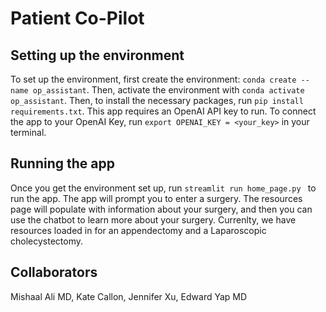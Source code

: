 # Patient Co-Pilot
## Setting up the environment
To set up the environment, first create the environment: `conda create --name op_assistant`.
Then, activate the environment with `conda activate op_assistant`.
Then, to install the necessary packages, run `pip install requirements.txt`.
This app requires an OpenAI API key to run. To connect the app to your OpenAI Key, run `export OPENAI_KEY = <your_key>` in your terminal.

## Running the app
Once you get the environment set up, run `streamlit run home_page.py ` to run the app. The app will prompt you to enter a surgery. The resources page will populate with information about your surgery, and then you can use the chatbot to learn more about your surgery. Currenlty, we have resources loaded in for an appendectomy and a Laparoscopic cholecystectomy.

## Collaborators
Mishaal Ali MD, Kate Callon, Jennifer Xu, Edward Yap MD
